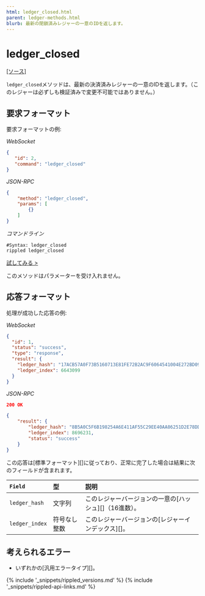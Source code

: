 ```yaml
---
html: ledger_closed.html
parent: ledger-methods.html
blurb: 最新の閉鎖済みレジャーの一意のIDを返します。
---
```

# ledger_closed
[[ソース]](https://github.com/ripple/rippled/blob/master/src/ripple/rpc/handlers/LedgerClosed.cpp "Source")

`ledger_closed`メソッドは、最新の決済済みレジャーの一意のIDを返します。（このレジャーは必ずしも検証済みで変更不可能ではありません。）

## 要求フォーマット
要求フォーマットの例:

<!-- MULTICODE_BLOCK_START -->

*WebSocket*

```json
{
   "id": 2,
   "command": "ledger_closed"
}
```

*JSON-RPC*

```json
{
    "method": "ledger_closed",
    "params": [
        {}
    ]
}
```

*コマンドライン*

```
#Syntax: ledger_closed
rippled ledger_closed
```

<!-- MULTICODE_BLOCK_END -->

[試してみる >](websocket-api-tool.html#ledger_closed)

このメソッドはパラメーターを受け入れません。

## 応答フォーマット
処理が成功した応答の例:

<!-- MULTICODE_BLOCK_START -->

*WebSocket*

```json
{
  "id": 1,
  "status": "success",
  "type": "response",
  "result": {
    "ledger_hash": "17ACB57A0F73B5160713E81FE72B2AC9F6064541004E272BD09F257D57C30C02",
    "ledger_index": 6643099
  }
}
```

*JSON-RPC*

```json
200 OK

{
    "result": {
        "ledger_hash": "8B5A0C5F6B198254A6E411AF55C29EE40AA86251D2E78DD0BB17647047FA9C24",
        "ledger_index": 8696231,
        "status": "success"
    }
}
```

<!-- MULTICODE_BLOCK_END -->

この応答は[標準フォーマット][]に従っており、正常に完了した場合は結果に次のフィールドが含まれます。

| `Field`        | 型               | 説明                                     |
|:---------------|:-----------------|:-----------------------------------------|
| `ledger_hash` | 文字列 | このレジャーバージョンの一意の[ハッシュ][]（16進数）。 |
| `ledger_index` | 符号なし整数 | このレジャーバージョンの[レジャーインデックス][]。 |

## 考えられるエラー

* いずれかの[汎用エラータイプ][]。


{% include '_snippets/rippled_versions.md' %}
{% include '_snippets/rippled-api-links.md' %}
